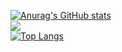 [![Anurag's GitHub stats](https://github-readme-stats.vercel.app/api?username=moruraQ&show_icons=true&theme=radical)](https://github.com/anuraghazra/github-readme-stats)   
<a href="mailto:942park@gmail.com"><img src="https://img.shields.io/badge/Gmail-EA4335?style=for-the-badge&logo=Gmail&logoColor=white"></a>   
[![Top Langs](https://github-readme-stats.vercel.app/api/top-langs/?username=moruraQ&layout=compact&theme=vision-friendly-dark)](https://github.com/anuraghazra/github-readme-stats)

